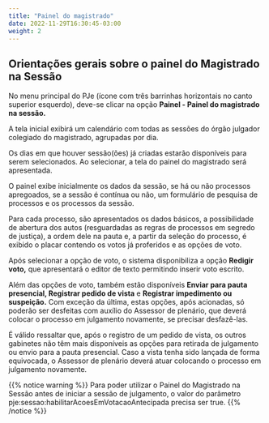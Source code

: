 ```yaml
---
title: "Painel do magistrado"
date: 2022-11-29T16:30:45-03:00
weight: 2
---
```


## Orientações gerais sobre o painel do Magistrado na Sessão

No menu principal do PJe (ícone com três barrinhas horizontais no canto superior esquerdo), deve-se clicar na opção **Painel - Painel do magistrado na sessão.**

A tela inicial exibirá um calendário com todas as sessões do órgão julgador colegiado do magistrado, agrupadas por dia.

Os dias em que houver sessão(ões) já criadas estarão disponíveis para serem selecionados. Ao selecionar, a tela do painel do magistrado será apresentada. 

O painel exibe inicialmente os dados da sessão, se há ou não processos apregoados, se a sessão é contínua ou não, um formulário de pesquisa de processos e os processos da sessão.

Para cada processo, são apresentados os dados básicos, a possibilidade de abertura dos autos (resguardadas as regras de processos em segredo de justiça), a ordem dele na pauta e, a partir da seleção do processo, é exibido o placar contendo os votos já proferidos e as opções de voto.

Após selecionar a opção de voto, o sistema disponibiliza a opção **Redigir voto,** que apresentará o editor de texto permitindo inserir voto escrito.

Além das opções de voto, também estão disponíveis **Enviar para pauta presencial, Registrar pedido de vista** e **Registrar impedimento ou suspeição.** Com exceção da última, estas opções, após acionadas, só poderão ser desfeitas com auxílio do Assessor de plenário, que deverá colocar o processo em julgamento novamente, se precisar desfazê-las.

É válido ressaltar que, após o registro de um pedido de vista, os outros gabinetes não têm mais disponíveis as opções para retirada de julgamento ou envio para a pauta presencial. Caso a vista tenha sido lançada de forma equivocada, o Assessor de plenário deverá atuar colocando o processo em julgamento novamente.

{{% notice warning %}}
Para poder utilizar o Painel do Magistrado na Sessão antes de iniciar a sessão de julgamento, o valor do parâmetro pje:sessao:habilitarAcoesEmVotacaoAntecipada precisa ser true.
{{% /notice %}}

